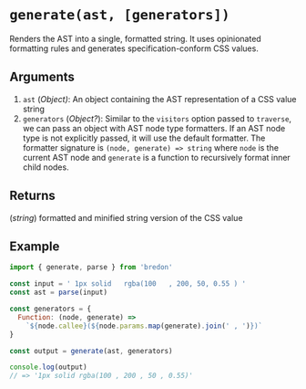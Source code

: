# `generate(ast, [generators])`

Renders the AST into a single, formatted string. It uses opinionated formatting rules and generates specification-conform CSS values.

## Arguments
1. `ast` (*Object)*: An object containing the AST representation of a CSS value string
2. `generators` (*Object?*): Similar to the `visitors` option passed to `traverse`, we can pass an object with AST node type formatters. If an AST node type is not explicitly passed, it will use the default formatter. The formatter signature is `(node, generate) => string` where `node` is the current AST node and `generate` is a function to recursively format inner child nodes.


## Returns
(*string*) formatted and minified string version of the CSS value

## Example

```javascript
import { generate, parse } from 'bredon'

const input = ' 1px solid   rgba(100   , 200, 50, 0.55 ) '
const ast = parse(input)

const generators = {
  Function: (node, generate) =>
    `${node.callee}(${node.params.map(generate).join(' , ')})`
}

const output = generate(ast, generators)

console.log(output)
// => '1px solid rgba(100 , 200 , 50 , 0.55)'
```
